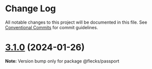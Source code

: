# Change Log

All notable changes to this project will be documented in this file.
See [Conventional Commits](https://conventionalcommits.org) for commit guidelines.

# [3.1.0](https://github.com/cha0s/flecks/compare/v1.4.1...v3.1.0) (2024-01-26)

**Note:** Version bump only for package @flecks/passport
